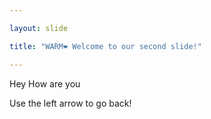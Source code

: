 ```yaml
---

layout: slide

title: "WARM❤ Welcome to our second slide!"

---
```


Hey How are you

Use the left arrow to go back!
